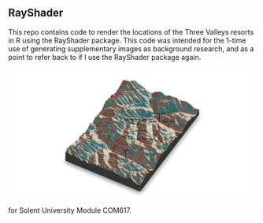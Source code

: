 ## RayShader
This repo contains code to render the locations of the Three Valleys resorts in R using the RayShader package. This code was intended for the 1-time use of generating supplementary images as background research, and as a point to refer back to if I use the RayShader package again.

<img src="/Locations2.png" width="1000"> 

for Solent University Module COM617.
